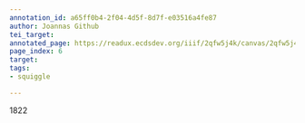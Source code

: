 ```yaml
---
annotation_id: a65ff0b4-2f04-4d5f-8d7f-e03516a4fe87
author: Joannas Github
tei_target: 
annotated_page: https://readux.ecdsdev.org/iiif/2qfw5j4k/canvas/2qfw5j4k_00000007.jpg
page_index: 6
target: 
tags:
- squiggle

---
```

<p>1822</p>